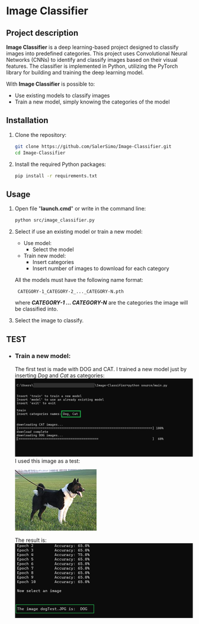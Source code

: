 # **Image Classifier**

## Project description
**Image Classifier** is a deep learning-based project designed to classify images into predefined categories. This project uses Convolutional Neural Networks (CNNs) to identify and classify images based on their visual features.
The classifier is implemented in Python, utilizing the PyTorch library for building and training the deep learning model.

With **Image Classifier** is possible to:
- Use existing models to classify images
- Train a new model, simply knowing the categories of the model 

## Installation
1. Clone the repository:
    ```bash
    git clone https://github.com/SalerSimo/Image-Classifier.git
    cd Image-Classifier
2. Install the required Python packages:
    ```bash
    pip install -r requirements.txt
## Usage
1. Open file "**launch.cmd**" or write in the command line:
    ```bash
    python src/image_classifier.py
2. Select if use an existing model or train a new model:
    - Use model:
        - Select the model
    - Train new model:
        - Insert categories
        - Insert number of images to download for each category 

    All the models must have the following name format:

        CATEGORY-1_CATEGORY-2_..._CATEGORY-N.pth
    where ***CATEGORY-1 ... CATEGORY-N*** are the categories the image will be classified into.
3. Select the image to classify.
    
## TEST
- ### Train a new model:
    The first test is made with DOG and CAT. I trained a new model just by inserting *Dog* and *Cat* as categories:
    ![imgTest1](./assets/images/test_1.png)
    I used this image as a test:

    ![dog test](./assets/images/dogTest.JPG)

    The result is:
    ![imgTest2](./assets/images/test_2.png)



